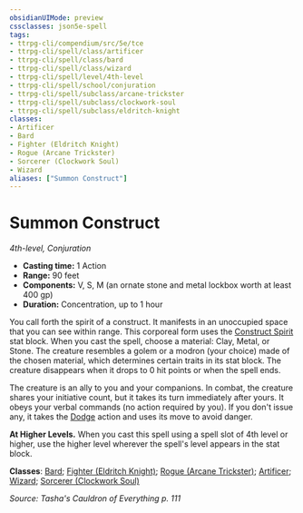 ```yaml
---
obsidianUIMode: preview
cssclasses: json5e-spell
tags:
- ttrpg-cli/compendium/src/5e/tce
- ttrpg-cli/spell/class/artificer
- ttrpg-cli/spell/class/bard
- ttrpg-cli/spell/class/wizard
- ttrpg-cli/spell/level/4th-level
- ttrpg-cli/spell/school/conjuration
- ttrpg-cli/spell/subclass/arcane-trickster
- ttrpg-cli/spell/subclass/clockwork-soul
- ttrpg-cli/spell/subclass/eldritch-knight
classes:
- Artificer
- Bard
- Fighter (Eldritch Knight)
- Rogue (Arcane Trickster)
- Sorcerer (Clockwork Soul)
- Wizard
aliases: ["Summon Construct"]
---
```

# Summon Construct
*4th-level, Conjuration*  


- **Casting time:** 1 Action
- **Range:** 90 feet
- **Components:** V, S, M (an ornate stone and metal lockbox worth at least 400 gp)
- **Duration:** Concentration, up to 1 hour

You call forth the spirit of a construct. It manifests in an unoccupied space that you can see within range. This corporeal form uses the [Construct Spirit](3-Mechanics/CLI/bestiary/construct/construct-spirit-tce.md) stat block. When you cast the spell, choose a material: Clay, Metal, or Stone. The creature resembles a golem or a modron (your choice) made of the chosen material, which determines certain traits in its stat block. The creature disappears when it drops to 0 hit points or when the spell ends.

The creature is an ally to you and your companions. In combat, the creature shares your initiative count, but it takes its turn immediately after yours. It obeys your verbal commands (no action required by you). If you don't issue any, it takes the [Dodge](3-Mechanics/CLI/rules/actions.md#Dodge) action and uses its move to avoid danger.

**At Higher Levels.** When you cast this spell using a spell slot of 4th level or higher, use the higher level wherever the spell's level appears in the stat block.

**Classes**: [Bard](3-Mechanics/CLI/lists/list-spells-classes-bard.md); [Fighter (Eldritch Knight)](3-Mechanics/CLI/lists/list-spells-classes-fighter-eldritch-knight.md); [Rogue (Arcane Trickster)](3-Mechanics/CLI/lists/list-spells-classes-rogue-arcane-trickster.md); [Artificer](3-Mechanics/CLI/lists/list-spells-classes-artificer.md); [Wizard](3-Mechanics/CLI/lists/list-spells-classes-wizard.md); [Sorcerer (Clockwork Soul)](3-Mechanics/CLI/lists/list-spells-classes-sorcerer-clockwork-soul-tce.md "subclass=TCE")

*Source: Tasha's Cauldron of Everything p. 111*